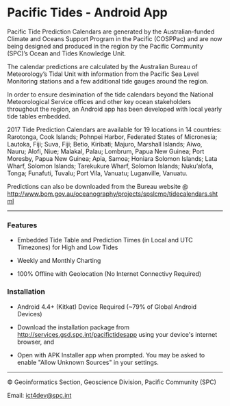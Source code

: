 # Pacific Tides - Android App

Pacific Tide Prediction Calendars are generated by the Australian-funded Climate and Oceans Support Program in the Pacific (COSPPac) and are now being designed and produced in the region by the Pacific Community (SPC)’s Ocean and Tides Knowledge Unit.

The calendar predictions are calculated by the Australian Bureau of Meteorology’s Tidal Unit with information from the Pacific Sea Level Monitoring stations and a few additional tide gauges around the region.

In order to ensure desimination of the tide calendars beyond the National Meteorological Service offices and other key ocean stakeholders throughout the region, an Android app has been developed with local yearly tide tables embedded.

2017 Tide Prediction Calendars are available for 19 locations in 14 countries: Rarotonga, Cook Islands; Pohnpei Harbor, Federated States of Micronesia; Lautoka, Fiji; Suva, Fiji; Betio, Kiribati; Majuro, Marshall Islands; Aiwo, Nauru; Alofi, Niue; Malakal, Palau;  Lombrum, Papua New Guinea; Port Moresby, Papua New Guinea; Apia, Samoa; Honiara Solomon Islands; Lata Wharf, Solomon Islands; Tarekukure Wharf, Solomon Islands; Nuku’alofa, Tonga; Funafuti, Tuvalu; Port Vila, Vanuatu; Luganville, Vanuatu.

Predictions can also be downloaded from the Bureau website @ http://www.bom.gov.au/oceanography/projects/spslcmp/tidecalendars.shtml

---

### Features

+ Embedded Tide Table and Prediction Times (in Local and UTC Timezones) for High and Low Tides

+ Weekly and Monthly Charting

+ 100% Offline with Geolocation (No Internet Connectivy Required)

### Installation

+ Android 4.4+ (Kitkat) Device Required (~79% of Global Android Devices) 

+ Download the installation package from http://services.gsd.spc.int/pacifictidesapp using your device's internet browser, and 

+ Open with APK Installer app when prompted. You may be asked to enable "Allow Unknown Sources" in your settings.

---

© Geoinformatics Section, Geoscience Division, Pacific Community (SPC)

Email: ict4dev@spc.int
